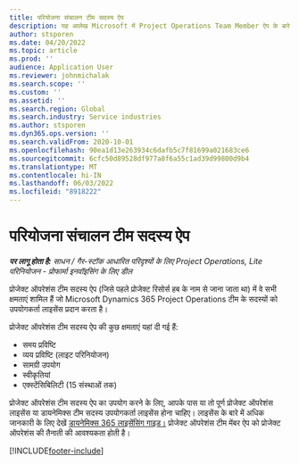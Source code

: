 ```yaml
---
title: परियोजना संचालन टीम सदस्य ऐप
description: यह आलेख Microsoft में Project Operations Team Member ऐप के बारे में जानकारी प्रदान करता है।Dynamics 365 Project Operations
author: stsporen
ms.date: 04/20/2022
ms.topic: article
ms.prod: ''
audience: Application User
ms.reviewer: johnmichalak
ms.search.scope: ''
ms.custom: ''
ms.assetid: ''
ms.search.region: Global
ms.search.industry: Service industries
ms.author: stsporen
ms.dyn365.ops.version: ''
ms.search.validFrom: 2020-10-01
ms.openlocfilehash: 90ea1d13e263934c6dafb5c7f81699a021683ce6
ms.sourcegitcommit: 6cfc50d89528df977a8f6a55c1ad39d99800d9b4
ms.translationtype: MT
ms.contentlocale: hi-IN
ms.lasthandoff: 06/03/2022
ms.locfileid: "8918222"
---
```

# <a name="project-operations-team-member-app"></a>परियोजना संचालन टीम सदस्य ऐप

_**पर लागू होता है:** साधन / गैर-स्टॉक आधारित परिदृश्यों के लिए Project Operations, Lite परिनियोजन - प्रोफार्मा इनवॉइसिंग के लिए डील_

प्रोजेक्ट ऑपरेशंस टीम सदस्य ऐप (जिसे पहले प्रोजेक्ट रिसोर्स हब के नाम से जाना जाता था) में वे सभी क्षमताएं शामिल हैं जो Microsoft Dynamics 365 Project Operations टीम के सदस्यों को उपयोगकर्ता लाइसेंस प्रदान करता है।

प्रोजेक्ट ऑपरेशंस टीम सदस्य ऐप की कुछ क्षमताएं यहां दी गई हैं:

- समय प्रविष्टि
- व्यय प्रविष्टि (लाइट परिनियोजन)
- सामग्री उपयोग
- स्वीकृतियां
- एक्स्टेंसिबिलिटी (15 संस्थाओं तक)

प्रोजेक्ट ऑपरेशंस टीम सदस्य ऐप का उपयोग करने के लिए, आपके पास या तो पूर्ण प्रोजेक्ट ऑपरेशंस लाइसेंस या डायनेमिक्स टीम सदस्य उपयोगकर्ता लाइसेंस होना चाहिए। लाइसेंस के बारे में अधिक जानकारी के लिए देखें [डायनेमिक्स 365 लाइसेंसिंग गाइड।](https://go.microsoft.com/fwlink/?LinkId=866544&clcid=0x409) प्रोजेक्ट ऑपरेशंस टीम मेंबर ऐप को प्रोजेक्ट ऑपरेशंस की तैनाती की आवश्यकता होती है।

[!INCLUDE[footer-include](../includes/footer-banner.md)]
